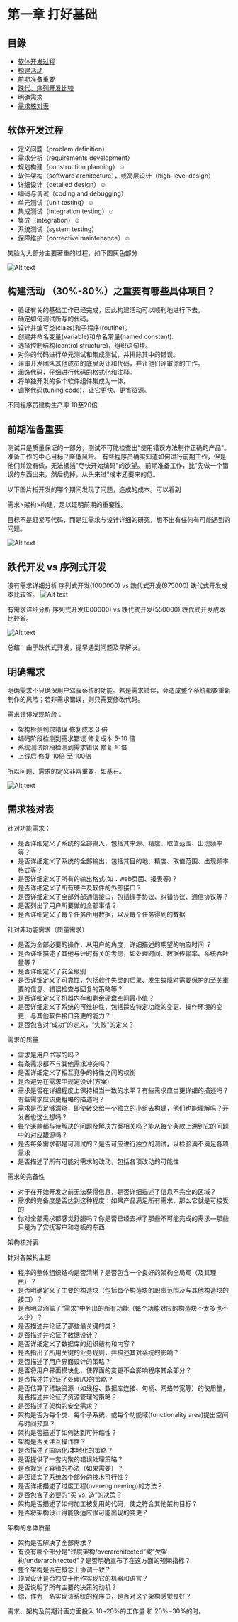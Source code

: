 # 第一章 打好基础
## 目錄
* [软体开发过程](#软体开发过程)
* [构建活动](#构建活动)
* [前期准备重要](#前期准备重要)
* [跌代、序列开发比较](#跌代开发)
* [明确需求](#明确需求)
* [需求核对表](#需求核对表)


## 软体开发过程
* 定义问题（problem definition）
* 需求分析（requirements development）
* 规划构建（construction planning）☺
* 软件架构（software architecture），或高层设计（high-level design）
* 详细设计（detailed design）☺
* 编码与调试（coding and debugging）
* 单元测试（unit testing）☺
* 集成测试（integration testing）☺
* 集成（integration）☺
* 系统测试（system testing）
* 保障维护（corrective maintenance）☺

笑脸为大部分主要著重的过程，如下图灰色部分

![Alt text](https://raw.githubusercontent.com/MingYi-Chen/sharedPhotoes/master/processOfNormal.png)

## 构建活动 （30%-80%）之重要有哪些具体项目？
* 验证有关的基础工作已经完成，因此构建活动可以顺利地进行下去。
* 确定如何测试所写的代码。
* 设计并编写类(class)和子程序(routine)。
* 创建并命名变量(variable)和命名常量(named constant).
* 选择控制结构(control structure)，组织语句块。
* 对你的代码进行单元测试和集成测试，并排除其中的错误。
* 评审开发团队其他成员的底层设计和代码，并让他们评审你的工作。
* 润饰代码，仔细进行代码的格式化和注释。
* 将单独开发的多个软件组件集成为一体。
* 调整代码(tuning code)，让它更快、更省资源。

不同程序员建构生产率 10至20倍

## 前期准备重要
测试只是质量保证的一部分，测试不可能检查出"使用错误方法制作正确的产品"。
准备工作的中心目标？降低风险。
有些程序员确实知道如何进行前期工作，但是他们并没有做，无法抵挡"尽快开始编码"的欲望。
前期准备工作，比"先做一个错误的东西出来，然后扔掉，从头来过"成本还要来的低。

以下图片指开发的哪个期间发现了问题，造成的成本。可以看到

需求>架构>构建，足以证明前期的重要性。

目标不是赶紧写代码，而是江需求与设计详细的研究，想不出有任何有可能遇到的问题。

![Alt text](https://raw.githubusercontent.com/MingYi-Chen/sharedPhotoes/master/DefectIsDetected.png)

## 跌代开发 vs 序列式开发
没有需求详细分析
序列式开发(1000000) vs 跌代式开发(875000)
跌代式开发成本比较省。
![Alt text](https://raw.githubusercontent.com/MingYi-Chen/sharedPhotoes/master/cost1.png)

有需求详细分析
序列式开发(600000) vs 跌代式开发(550000)
跌代式开发成本比较省。

![Alt text](https://raw.githubusercontent.com/MingYi-Chen/sharedPhotoes/master/cost2.png)

总结：由于跌代式开发，提早遇到问题及早解决。

## 明确需求
明确需求不只确保用户驾驭系统的功能。若是需求错误，会造成整个系统都要重新制作的风险；若非需求错误，则只需要修改代码。

需求错误发现阶段：
* 架构检测到求错误 修复成本 3 倍
* 编码阶段检测到需求错误 修复成本 5-10 倍
* 系统测试阶段检测到需求错误 修复 10倍
* 上线后 修复 10倍 至 100倍

所以问题、需求的定义非常重要，如基石。

![Alt text](https://raw.githubusercontent.com/MingYi-Chen/sharedPhotoes/master/ProblemDefine.png)

## 需求核对表

针对功能需求：
* 是否详细定义了系统的全部输入，包括其来源、精度、取值范围、出现频率等？
* 是否详细定义了系统的全部输出，包括其目的地、精度、取值范围、出现频率格式等？
* 是否详细定义了所有的输出格式(如：web页面、报表等)？
* 是否详细定义了所有硬件及软件的外部接口？
* 是否详细定义了全部外部通信接口，包括握手协议、纠错协议、通信协议等？
* 是否列出了用户所要做的全部事情？
* 是否详细定义了每个任务所用数据，以及每个任务得到的数据

针对非功能需求（质量需求）
* 是否为全部必要的操作，从用户的角度，详细描述的期望的响应时间 ？
* 是否详细描述了其他与计时有关的考虑，如处理时间、数据传输率、系统吞吐量等？
* 是否详细定义了安全级别
* 是否详细定义了可靠性，包括软件失灵的后果、发生故障时需要保护的至关重要的信息、错误检查与回复的策略等？
* 是否详细定义了机器内存和剩余硬盘空间最小值？
* 是否详细定义了系统的可维护性，包括适应特定功能的变更、操作环境的变更、与其他软件接口变更的能力？
* 是否包含对“成功”的定义，“失败”的定义？

需求的质量
* 需求是用户书写的吗？
* 每条需求都不与其他需求冲突吗？
* 是否详细定义了相互竞争的特性之间的权衡
* 是否避免在需求中规定设计(方案)
* 需求是否在详细程度上保持相当一致的水平？有些需求应当更详细的描述吗？有些需求应该更粗略的描述吗？
* 需求是否足够清晰，即使转交给一个独立的小组去构建，他们也能理解吗？开发者也这么想吗？
* 每个条款都与待解决的问题及解决方案相关吗？能从每个条款上溯到它的问题中的对应跟源吗？
* 是否每条需求都是可测试的？是否可应进行独立的测试，以检验满不满足各项需求
* 是否描述了所有可能对需求的改动，包括各项改动的可能性

需求的完备性
* 对于在开始开发之前无法获得信息，是否详细描述了信息不完全的区域？
* 需求的完备度是否达到这种程度：如果产品满足所有需求，那么它就是可接受的
* 你对全部需求都感觉舒服吗？你是否已经去掉了那些不可能完成的需求—那些只是为了安抚客户和老板的东西


架构核对表

针对各架构主题

* 程序的整体组织结构是否清晰？是否包含一个良好的架构全局观（及其理由）？
* 是否明确定义了主要的构造块（包括每个构造块的职责范围及与其他构造块的接口）？
* 是否明显涵盖了“需求”中列出的所有功能（每个功能对应的构造块不太多也不太少）？
* 是否描述并论证了那些最关键的类？
* 是否描述并论证了数据设计？
* 是否详细定义了数据库的组织结构和内容？
* 是否指出了所用关键的业务规则，并描述其对系统的影响？
* 是否描述了用户界面设计的策略？
* 是否将用户界面模块化，使界面的变更不会影响程序其余部分？
* 是否描述并论证了处理I/O的策略？
* 是否估算了稀缺资源（如线程、数据库连接、句柄、网络带宽等）的使用量，是否描述并论证了资源管理的策略？
* 是否描述了架构的安全需求？
* 架构是否为每个类、每个子系统、或每个功能域(functionality area)提出空间与时间预算？
* 架构是否描述了如何达到可伸缩性？
* 架构是否关注互操作性？
* 是否描述了国际化/本地化的策略？
* 是否提供了一套内聚的错误处理策略？
* 是否规定了容错的办法（如果需要）？
* 是否证实了系统各个部分的技术可行性？
* 是否详细描述了过度工程(overengineering)的方法？
* 是否包含了必要的“买 vs. 造”的决策？
* 架构是否描述了如何加工被复用的代码，使之符合其他架构目标？
* 是否将架构设计得能够适应很可能出现的变更？

架构的总体质量

* 架构是否解决了全部需求？
* 有没有哪个部分是“过度架构/overarchitected”或“欠架构/underarchitected”？是否明确宣布了在这方面的预期指标？
* 整个架构是否在概念上协调一致？
* 顶层设计是否独立于用作实现它的机器和语言？
* 是否说明了所有主要的决策的动机？
* 你，作为一名实现该系统的程序员，是否对这个架构感觉良好？

需求、架构及前期计画方面投入 10~20%的工作量 和 20%~30%的时。
